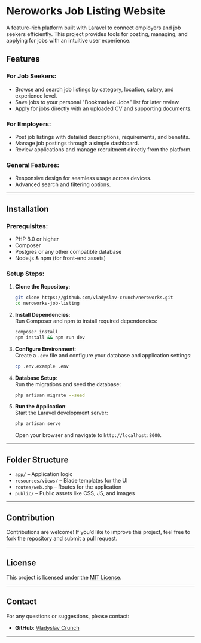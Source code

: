 
# Neroworks Job Listing Website  

A feature-rich platform built with Laravel to connect employers and job seekers efficiently. This project provides tools for posting, managing, and applying for jobs with an intuitive user experience.  

## Features  
### For Job Seekers:  
- Browse and search job listings by category, location, salary, and experience level.  
- Save jobs to your personal "Bookmarked Jobs" list for later review.  
- Apply for jobs directly with an uploaded CV and supporting documents.  

### For Employers:  
- Post job listings with detailed descriptions, requirements, and benefits.  
- Manage job postings through a simple dashboard.  
- Review applications and manage recruitment directly from the platform.   

### General Features:  
- Responsive design for seamless usage across devices.  
- Advanced search and filtering options.  
---

## Installation  

### Prerequisites:  
- PHP 8.0 or higher  
- Composer  
- Postgres or any other compatible database  
- Node.js & npm (for front-end assets)  

### Setup Steps:  

1. **Clone the Repository**:  
   ```bash  
   git clone https://github.com/vladyslav-crunch/neroworks.git  
   cd neroworks-job-listing  
   ```  

2. **Install Dependencies**:  
   Run Composer and npm to install required dependencies:  
   ```bash  
   composer install  
   npm install && npm run dev  
   ```  

3. **Configure Environment**:  
   Create a `.env` file and configure your database and application settings:  
   ```bash  
   cp .env.example .env  
   ```  

4. **Database Setup**:  
   Run the migrations and seed the database:  
   ```bash  
   php artisan migrate --seed  
   ```  

5. **Run the Application**:  
   Start the Laravel development server:  
   ```bash  
   php artisan serve  
   ```  
   Open your browser and navigate to `http://localhost:8000`.  

---

## Folder Structure  
- `app/` – Application logic  
- `resources/views/` – Blade templates for the UI  
- `routes/web.php` – Routes for the application  
- `public/` – Public assets like CSS, JS, and images  

---

## Contribution  
Contributions are welcome! If you’d like to improve this project, feel free to fork the repository and submit a pull request.  

---

## License  
This project is licensed under the [MIT License](LICENSE).  

---

## Contact  
For any questions or suggestions, please contact:  
- **GitHub**: [Vladyslav Crunch](https://github.com/vladyslav-crunch)  
---  
